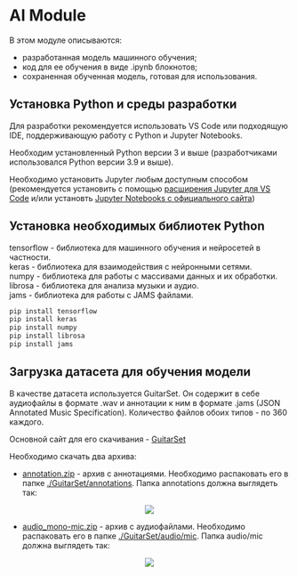 # AI Module

В этом модуле описываются:
* разработанная модель машинного обучения;
* код для ее обучения в виде .ipynb блокнотов;
* сохраненная обученная модель, готовая для использования.

## Установка Python и среды разработки
Для разработки рекомендуется использовать VS Code или подходящую IDE, поддерживающую работу с Python и Jupyter Notebooks.

Необходим установленный Python версии 3 и выше (разработчиками использовался Python версии 3.9 и выше).

Необходимо установить Jupyter любым доступным способом (рекомендуется установить с помощью [расширения Jupyter для VS Code](https://marketplace.visualstudio.com/items?itemName=ms-toolsai.jupyter) и/или установть [Jupyter Notebooks с официального сайта](https://jupyter.org/install))

## Установка необходимых библиотек Python
tensorflow - библиотека для машинного обучения и нейросетей в частности.</br>
keras - библиотека для взаимодействия с нейронными сетями.</br>
numpy - библиотека для работы с массивами данных и их обработки.</br>
librosa - библиотека для анализа музыки и аудио.</br>
jams - библиотека для работы с JAMS файлами.
```bash
pip install tensorflow
pip install keras
pip install numpy
pip install librosa
pip install jams
```

## Загрузка датасета для обучения модели
В качестве датасета используется GuitarSet. Он содержит в себе аудиофайлы в формате .wav и аннотации к ним в формате .jams (JSON Annotated Music Specification). Количество файлов обоих типов - по 360 каждого.

Основной сайт для его скачивания - [GuitarSet](https://zenodo.org/record/3371780#.Y3xyJXbP3x4)

Необходимо скачать два архива:
* [annotation.zip](https://zenodo.org/record/3371780/files/annotation.zip?download=1) - архив с аннотациями. Необходимо распаковать его в папке [./GuitarSet/annotations](./GuitarSet/annotation/). Папка annotations должна выглядеть так:
<p align="center">
  <img src="https://github.com/SharafeevRavil/GuitarClassification/tree/main/Desktop/AIModule/documentation/annotations.png" />
</p>

* [audio_mono-mic.zip](https://zenodo.org/record/3371780/files/audio_mono-mic.zip?download=1) - архив с аудиофайлами. Необходимо распаковать его в папке [./GuitarSet/audio/mic](./GuitarSet/audio/mic/). Папка audio/mic должна выглядеть так:
<p align="center">
  <img src="https://github.com/SharafeevRavil/GuitarClassification/tree/main/Desktop/AIModule/documentation/audio_mic.png" />
</p>
